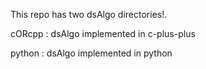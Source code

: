 This repo has two dsAlgo directories!.

cORcpp : dsAlgo implemented in c-plus-plus

python : dsAlgo implemented in python


